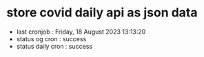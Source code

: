 # store covid daily api as json data

- last cronjob : Friday, 18 August 2023 13:13:20
- status og cron : success
- status daily cron : success
      
      